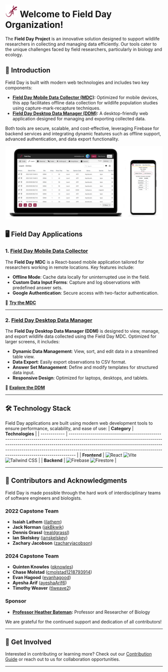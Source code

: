 # <img src="./logo.svg" alt="Field Day Logo" width="40"> Welcome to Field Day Organization!

The **Field Day Project** is an innovative solution designed to support wildlife researchers in collecting and managing data efficiently. Our tools cater to the unique challenges faced by field researchers, particularly in biology and ecology.

## 🌟 Introduction

Field Day is built with modern web technologies and includes two key components:
- **[Field Day Mobile Data Collector (MDC)](https://github.com/Field-Day-2022/mobile-data-collector):** Optimized for mobile devices, this app facilitates offline data collection for wildlife population studies using capture-mark-recapture techniques.
- **[Field Day Desktop Data Manager (DDM)](https://github.com/Field-Day-2022/desktop-data-manager):** A desktop-friendly web application designed for managing and exporting collected data.

Both tools are secure, scalable, and cost-effective, leveraging Firebase for backend services and integrating dynamic features such as offline support, advanced authentication, and data export functionality.

![Field Day Screenshots](mockups.png)

## 🖥️ Field Day Applications

### 1. [**Field Day Mobile Data Collector**](https://github.com/Field-Day-2022/mobile-data-collector)
The **Field Day MDC** is a React-based mobile application tailored for researchers working in remote locations. Key features include:
- **Offline Mode**: Cache data locally for uninterrupted use in the field.
- **Custom Data Input Forms**: Capture and log observations with predefined answer sets.
- **Google Authentication**: Secure access with two-factor authentication.

🔗 **[Try the MDC](https://asu-field-day-pwa.web.app/)**

---

### 2. [**Field Day Desktop Data Manager**](https://github.com/Field-Day-2022/desktop-data-manager)
The **Field Day Desktop Data Manager (DDM)** is designed to view, manage, and export wildlife data collected using the Field Day MDC. Optimized for larger screens, it includes:
- **Dynamic Data Management**: View, sort, and edit data in a streamlined table view.
- **Data Export**: Easily export observations to CSV format.
- **Answer Set Management**: Define and modify templates for structured data input.
- **Responsive Design**: Optimized for laptops, desktops, and tablets.

🔗 **[Explore the DDM](https://asu-field-day-webui.web.app/)**

---

## 🛠️ Technology Stack

Field Day applications are built using modern web development tools to ensure performance, scalability, and ease of use:
| **Category** | **Technologies**                                                                                                                                                                                                                                                                                                            |
| ------------ | --------------------------------------------------------------------------------------------------------------------------------------------------------------------------------------------------------------------------------------------------------------------------------------------------------------------------- |
| **Frontend** | ![React](https://img.shields.io/badge/React-20232A?style=for-the-badge&logo=react&logoColor=61DAFB) ![Vite](https://img.shields.io/badge/Vite-646CFF?style=for-the-badge&logo=vite&logoColor=white) ![Tailwind CSS](https://img.shields.io/badge/Tailwind_CSS-38B2AC?style=for-the-badge&logo=tailwind-css&logoColor=white) |
| **Backend**  | ![Firebase](https://img.shields.io/badge/Firebase-FFCA28?style=for-the-badge&logo=firebase&logoColor=black) ![Firestore](https://img.shields.io/badge/Firestore-FFCA28?style=for-the-badge&logo=firebase&logoColor=black)                                                                                                   |

---

## 🤝 Contributors and Acknowledgments

Field Day is made possible through the hard work of interdisciplinary teams of software engineers and biologists.

### 2022 Capstone Team
- **Isaiah Lathem** ([ilathem](https://github.com/ilathem))
- **Jack Norman** ([jakBkwik](https://github.com/jakBkwik))
- **Dennis Grassl** ([realdgrassl](https://github.com/realdgrassl))
- **Ian Skelskey** ([ianskelskey](https://github.com/ianskelskey))
- **Zachary Jacobson** ([zacharyjacobson](https://github.com/zacharyjacobson))

### 2024 Capstone Team

- **Quinten Knowles** ([qknowles](https://github.com/qknowles))
- **Chase Molstad** ([cmolstad1218793914](https://github.com/cmolstad1218793914))
- **Evan Hagood** ([evanhagood](https://github.com/evanhagood))
- **Ayesha Arif** ([ayeshaArif6](https://github.com/ayeshaArif6))
- **Timothy Weaver** ([tlweave2](https://github.com/tlweave2))

### Sponsor
- **[Professor Heather Bateman](https://www.linkedin.com/in/heather-bateman-68341013/):** Professor and Researcher of Biology

We are grateful for the continued support and dedication of all contributors!

---

## 📢 Get Involved

Interested in contributing or learning more? Check out our [Contribution Guide](https://github.com/Field-Day-2022/.github/blob/main/CONTRIBUTING.md) or reach out to us for collaboration opportunities.

---

